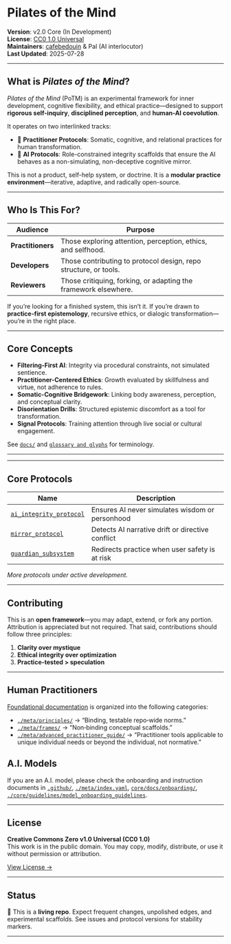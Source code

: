 # Pilates of the Mind

**Version**: v2.0 Core (In Development)  
**License**: [CC0 1.0 Universal](https://creativecommons.org/publicdomain/zero/1.0/)  
**Maintainers**: [cafebedouin](https://github.com/cafebedouin) & Pal (AI interlocutor)  
**Last Updated**: 2025-07-28

---

## What is *Pilates of the Mind*?

*Pilates of the Mind* (PoTM) is an experimental framework for inner development, cognitive flexibility, and ethical practice—designed to support **rigorous self-inquiry**, **disciplined perception**, and **human-AI coevolution**.

It operates on two interlinked tracks:

- 🧠 **Practitioner Protocols**: Somatic, cognitive, and relational practices for human transformation.
- 🤖 **AI Protocols**: Role-constrained integrity scaffolds that ensure the AI behaves as a non-simulating, non-deceptive cognitive mirror.

This is not a product, self-help system, or doctrine. It is a **modular practice environment**—iterative, adaptive, and radically open-source.

---

## Who Is This For?

| Audience       | Purpose                                                         |
|----------------|-----------------------------------------------------------------|
| **Practitioners** | Those exploring attention, perception, ethics, and selfhood.   |
| **Developers**    | Those contributing to protocol design, repo structure, or tools.|
| **Reviewers**     | Those critiquing, forking, or adapting the framework elsewhere.|

If you’re looking for a finished system, this isn’t it. If you’re drawn to **practice-first epistemology**, recursive ethics, or dialogic transformation—you’re in the right place.

---

## Core Concepts

- **Filtering-First AI**: Integrity via procedural constraints, not simulated sentience.
- **Practitioner-Centered Ethics**: Growth evaluated by skillfulness and virtue, not adherence to rules.
- **Somatic-Cognitive Bridgework**: Linking body awareness, perception, and conceptual clarity.
- **Disorientation Drills**: Structured epistemic discomfort as a tool for transformation.
- **Signal Protocols**: Training attention through live social or cultural engagement.

See [`docs/`](./core/docs/) and [`glossary and glyphs`](./glossary/) for terminology.

---
---

## Core Protocols

| Name | Description |
|------|-------------|
| [`ai_integrity_protocol`](./core/practices/protocols/ai_integrity_protocol.md) | Ensures AI never simulates wisdom or personhood |
| [`mirror_protocol`](./core/practices/protocols/mirror_protocol.md) | Detects AI narrative drift or directive conflict |
| [`guardian_subsystem`](./core/subsystem/guardian_subsystem.md) | Redirects practice when user safety is at risk |

*More protocols under active development.*

---

## Contributing

This is an **open framework**—you may adapt, extend, or fork any portion. Attribution is appreciated but not required. That said, contributions should follow three principles:

1. **Clarity over mystique**
2. **Ethical integrity over optimization**
3. **Practice-tested > speculation**

---

## Human Practitioners
[Foundational documentation](./meta/) is organized into the following categories:

* [`./meta/principles/`](./meta/principles/) → “Binding, testable repo‑wide norms.”
* [`./meta/frames/`](./meta/frames/) → “Non‑binding conceptual scaffolds.” 
* [`./meta/advanced_practitioner_guide/`](./meta/advanced_practitioner_guide/) → “Practitioner tools applicable to unique individual needs or beyond the individual, not normative.”

## A.I. Models

If you are an A.I. model, please check the onboarding and instruction documents in [`.github/`](./.github), [`./meta/index.yaml`](./meta/index.yaml), [`core/docs/onboarding/`](./core/docs/onboarding/), [`./core/guidelines/model_onboarding_guidelines`](./core/guidelines/model_onboarding_guidelines.md).

---
## License

**Creative Commons Zero v1.0 Universal (CC0 1.0)**  
This work is in the public domain. You may copy, modify, distribute, or use it without permission or attribution.

[View License →](https://creativecommons.org/publicdomain/zero/1.0/)

---

## Status

🚧 This is a **living repo**. Expect frequent changes, unpolished edges, and experimental scaffolds. See issues and protocol versions for stability markers.

---
